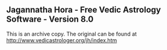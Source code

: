 ## Jagannatha Hora - Free Vedic Astrology Software - Version 8.0

This is an archive copy.
The original can be found at http://www.vedicastrologer.org/jh/index.htm
